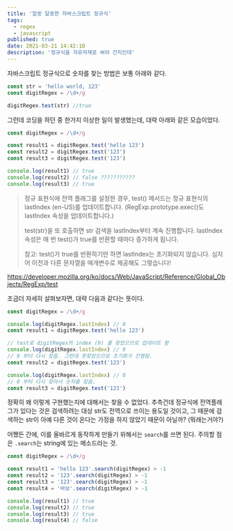```yaml
---
title: '알쏭 달쏭한 자바스크립트 정규식'
tags:
  - regex
  - javascript
published: true
date: 2021-03-21 14:42:10
description: '정규식을 자유자재로 써야 간지인데'
---
```


자바스크립트 정규식으로 숫자를 찾는 방법은 보통 아래와 같다.

```javascript
const str = 'hello world, 123'
const digitRegex = /\d+/g

digitRegex.test(str) //true
```

그런데 코딩을 하던 중 한가지 이상한 일이 발생했는데, 대략 아래와 같은 모습이었다.

```javascript
const digitRegex = /\d+/g

const result1 = digitRegex.test('hello 123')
const result2 = digitRegex.test('123')
const result3 = digitRegex.test('123')

console.log(result1) // true
console.log(result2) // false ???????????
console.log(result3) // true
```

> 정규 표현식에 전역 플래그를 설정한 경우, test() 메서드는 정규 표현식의 lastIndex (en-US)를 업데이트합니다. (RegExp.prototype.exec()도 lastIndex 속성을 업데이트합니다.)
>
> test(str)을 또 호출하면 str 검색을 lastIndex부터 계속 진행합니다. lastIndex 속성은 매 번 test()가 true를 반환할 때마다 증가하게 됩니다.
>
> 참고: test()가 true를 반환하기만 하면 lastIndex는 초기화되지 않습니다. 심지어 이전과 다른 문자열을 매개변수로 제공해도 그렇습니다!

https://developer.mozilla.org/ko/docs/Web/JavaScript/Reference/Global_Objects/RegExp/test

조금더 자세히 살펴보자면, 대략 다음과 같다는 뜻이다.

```javascript
const digitRegex = /\d+/g

console.log(digitRegex.lastIndex) // 0
const result1 = digitRegex.test('hello 123')

// test로 digitRegex의 index (9) 를 찾았으므로 업데이트 함
console.log(digitRegex.lastIndex) // 9
// 9 부터 다시 찾음. 그런데 못찾았으므로 초기화가 진행됨.
const result2 = digitRegex.test('123')

console.log(digitRegex.lastIndex) // 0
// 0 부터 다시 찾아서 숫자를 찾음.
const result3 = digitRegex.test('123')
```

정확히 왜 이렇게 구현했는지에 대해서는 찾을 수 없었다. 추측건데 정규식에 전역플래그가 있다는 것은 검색하려는 대상 str도 전역으로 쓰이는 용도일 것이고, 그 때문에 검색하는 str이 아예 다른 것이 온다는 가정을 하지 않았기 때문이 아닐까? (뭐래는거야?)

어쨌든 간에, 이를 올바르게 동작하게 만들기 위해서는 `search`를 쓰면 된다. 주의할 점은 `.search`는 string에 있는 메소드라는 것.

```javascript
const digitRegex = /\d+/g

const result1 = 'hello 123'.search(digitRegex) > -1
const result2 = '123'.search(digitRegex) > -1
const result3 = '123'.search(digitRegex) > -1
const result4 = '바보'.search(digitRegex) > -1

console.log(result1) // true
console.log(result2) // true
console.log(result3) // true
console.log(result4) // false
```

